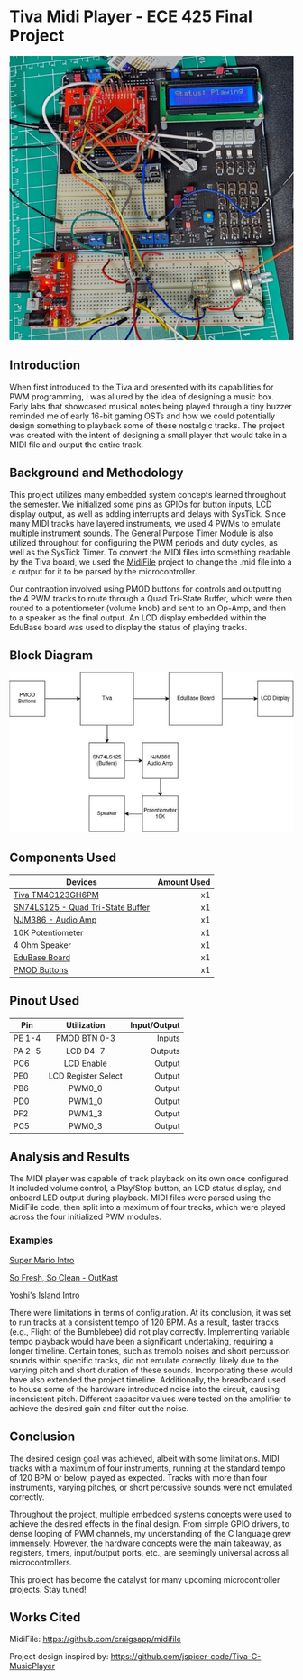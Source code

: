 # Tiva Midi Player - ECE 425 Final Project
![Board](Images/Device)
## Introduction
When first introduced to the Tiva and presented with its capabilities for PWM programming, I was allured by the idea of designing a music box. Early labs that showcased musical notes being played through a tiny buzzer reminded me of early 16-bit gaming OSTs and how we could potentially design something to playback some of these nostalgic tracks. The project was created with the intent of designing a small player that would take in a MIDI file and output the entire track.

## Background and Methodology
This project utilizes many embedded system concepts learned throughout the semester. We initialized some pins as GPIOs for button inputs, LCD display output, as well as adding interrupts and delays with SysTick. Since many MIDI tracks have layered instruments, we used 4 PWMs to emulate multiple instrument sounds. The General Purpose Timer Module is also utilized throughout for configuring the PWM periods and duty cycles, as well as the SysTick Timer. To convert the MIDI files into something readable by the Tiva board, we used the [MidiFile](https://github.com/craigsapp/midifile) project to change the .mid file into a .c output for it to be parsed by the microcontroller.

Our contraption involved using PMOD buttons for controls and outputting the 4 PWM tracks to route through a Quad Tri-State Buffer, which were then routed to a potentiometer (volume knob) and sent to an Op-Amp, and then to a speaker as the final output. An LCD display embedded within the EduBase board was used to display the status of playing tracks.

## Block Diagram
![Block_Diagram](Images/Block_Diagram.jpg)
## Components Used

| Devices | Amount Used |
| --- | ---: |
| [Tiva TM4C123GH6PM](https://www.ti.com/lit/ds/spms376e/spms376e.pdf) | x1 |
| [SN74LS125 - Quad Tri-State Buffer](https://www.ti.com/lit/gpn/SN54LS125A) | x1 |
| [NJM386 - Audio Amp](https://docs.rs-online.com/d4d0/0900766b8002dd96.pdf) | x1 |
| 10K Potentiometer | x1 |
| 4 Ohm Speaker | x1 |
| [EduBase Board](https://trainer4edu.com/edubase_v2/index.html) | x1 |
| [PMOD Buttons](https://digilent.com/reference/pmod/pmodbtn/reference-manual) | x1 |


## Pinout Used

| Pin | Utilization | Input/Output |
| --- | :---: | ---: |
| PE 1-4 | PMOD BTN 0-3 | Inputs |
| PA 2-5 | LCD D4-7 | Outputs |
| PC6 | LCD Enable | Output |
| PE0 | LCD Register Select | Output |
| PB6 | PWM0_0 | Output |
| PD0 | PWM1_0 | Output |
| PF2 | PWM1_3 | Output |
| PC5 | PWM0_3 | Output |

## Analysis and Results

The MIDI player was capable of track playback on its own once configured. It included volume control, a Play/Stop button, an LCD status display, and onboard LED output during playback. MIDI files were parsed using the MidiFile code, then split into a maximum of four tracks, which were played across the four initialized PWM modules.

### Examples
[Super Mario Intro](https://drive.google.com/file/d/1Ec3wyDyLBsa6OF05u46dPFqC-WILQXnV/view?usp=drive_link)

[So Fresh, So Clean - OutKast](https://youtube.com/shorts/FWsr0I1MdNg?si=zJ8ugQ_CHx7RENt3)

[Yoshi's Island Intro](https://drive.google.com/file/d/1EeKvgMTFukUXmkjqyIFN_wXHTDJ6R_ms/view?usp=drive_link)

There were limitations in terms of configuration. At its conclusion, it was set to run tracks at a consistent tempo of 120 BPM. As a result, faster tracks (e.g., Flight of the Bumblebee) did not play correctly. Implementing variable tempo playback would have been a significant undertaking, requiring a longer timeline. Certain tones, such as tremolo noises and short percussion sounds within specific tracks, did not emulate correctly, likely due to the varying pitch and short duration of these sounds. Incorporating these would have also extended the project timeline. Additionally, the breadboard used to house some of the hardware introduced noise into the circuit, causing inconsistent pitch. Different capacitor values were tested on the amplifier to achieve the desired gain and filter out the noise.

## Conclusion

The desired design goal was achieved, albeit with some limitations. MIDI tracks with a maximum of four instruments, running at the standard tempo of 120 BPM or below, played as expected. Tracks with more than four instruments, varying pitches, or short percussive sounds were not emulated correctly.

Throughout the project, multiple embedded systems concepts were used to achieve the desired effects in the final design. From simple GPIO drivers, to dense looping of PWM channels, my understanding of the C language grew immensely. However, the hardware concepts were the main takeaway, as registers, timers, input/output ports, etc., are seemingly universal across all microcontrollers.

This project has become the catalyst for many upcoming microcontroller projects. Stay tuned!

## Works Cited
MidiFile: https://github.com/craigsapp/midifile

Project design inspired by: https://github.com/jspicer-code/Tiva-C-MusicPlayer
